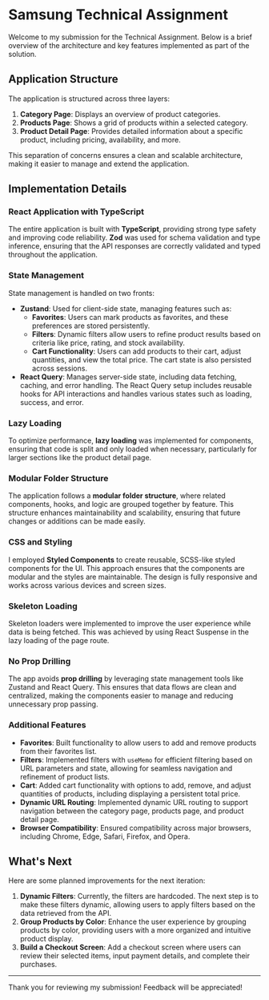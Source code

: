 # Samsung Technical Assignment

Welcome to my submission for the Technical Assignment. Below is a brief overview of the architecture and key features implemented as part of the solution.

## Application Structure

The application is structured across three layers:

1. **Category Page**: Displays an overview of product categories.
2. **Products Page**: Shows a grid of products within a selected category.
3. **Product Detail Page**: Provides detailed information about a specific product, including pricing, availability, and more.

This separation of concerns ensures a clean and scalable architecture, making it easier to manage and extend the application.

## Implementation Details

### **React Application with TypeScript**

The entire application is built with **TypeScript**, providing strong type safety and improving code reliability. **Zod** was used for schema validation and type inference, ensuring that the API responses are correctly validated and typed throughout the application.

### **State Management**

State management is handled on two fronts:

- **Zustand**: Used for client-side state, managing features such as:
  - **Favorites**: Users can mark products as favorites, and these preferences are stored persistently.
  - **Filters**: Dynamic filters allow users to refine product results based on criteria like price, rating, and stock availability.
  - **Cart Functionality**: Users can add products to their cart, adjust quantities, and view the total price. The cart state is also persisted across sessions.
- **React Query**: Manages server-side state, including data fetching, caching, and error handling. The React Query setup includes reusable hooks for API interactions and handles various states such as loading, success, and error.

### **Lazy Loading**

To optimize performance, **lazy loading** was implemented for components, ensuring that code is split and only loaded when necessary, particularly for larger sections like the product detail page.

### **Modular Folder Structure**

The application follows a **modular folder structure**, where related components, hooks, and logic are grouped together by feature. This structure enhances maintainability and scalability, ensuring that future changes or additions can be made easily.

### **CSS and Styling**

I employed **Styled Components** to create reusable, SCSS-like styled components for the UI. This approach ensures that the components are modular and the styles are maintainable. The design is fully responsive and works across various devices and screen sizes.

### **Skeleton Loading**

Skeleton loaders were implemented to improve the user experience while data is being fetched. This was achieved by using React Suspense in the lazy loading of the page route.

### **No Prop Drilling**

The app avoids **prop drilling** by leveraging state management tools like Zustand and React Query. This ensures that data flows are clean and centralized, making the components easier to manage and reducing unnecessary prop passing.

### **Additional Features**

- **Favorites**: Built functionality to allow users to add and remove products from their favorites list.
- **Filters**: Implemented filters with `useMemo` for efficient filtering based on URL parameters and state, allowing for seamless navigation and refinement of product lists.
- **Cart**: Added cart functionality with options to add, remove, and adjust quantities of products, including displaying a persistent total price.
- **Dynamic URL Routing**: Implemented dynamic URL routing to support navigation between the category page, products page, and product detail page.
- **Browser Compatibility**: Ensured compatibility across major browsers, including Chrome, Edge, Safari, Firefox, and Opera.

## What's Next

Here are some planned improvements for the next iteration:

1. **Dynamic Filters**: Currently, the filters are hardcoded. The next step is to make these filters dynamic, allowing users to apply filters based on the data retrieved from the API.
2. **Group Products by Color**: Enhance the user experience by grouping products by color, providing users with a more organized and intuitive product display.
3. **Build a Checkout Screen**: Add a checkout screen where users can review their selected items, input payment details, and complete their purchases.

---

Thank you for reviewing my submission! Feedback will be appreciated!
